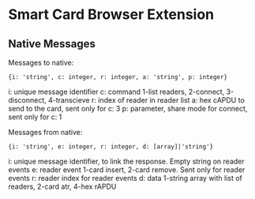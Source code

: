# Smart Card Browser Extension

## Native Messages

Messages to native:
```
{i: 'string', c: integer, r: integer, a: 'string', p: integer}
```
i: unique message identifier
c: command 1-list readers, 2-connect, 3-disconnect, 4-transcieve
r: index of reader in reader list
a: hex cAPDU to send to the card, sent only for c: 3
p: parameter, share mode for connect, sent only for c: 1

Messages from native:
```
{i: 'string', e: integer, r: integer, d: [array]|'string'}
```
i: unique message identifier, to link the response. Empty string on reader events
e: reader event 1-card insert, 2-card remove. Sent only for reader events
r: reader index for reader events
d: data 1-string array with list of readers, 2-card atr, 4-hex rAPDU
